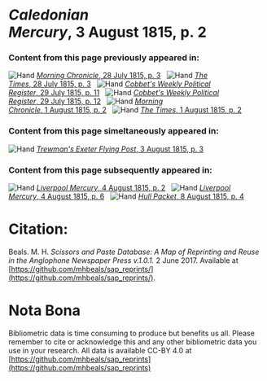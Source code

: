 # *Caledonian Mercury*, 3 August 1815, p. 2  
  
### Content from this page previously appeared in:  
![Hand](http://scissorsandpaste.net/wp-content/uploads/2017/06/smallhandpointer.png) [*Morning Chronicle*, 28 July 1815, p. 3](https://mhbeals.github.io/sap_html/Morning-Chronicle/Morning-Chronicle-28-July-1815-p-3)  
![Hand](http://scissorsandpaste.net/wp-content/uploads/2017/06/smallhandpointer.png) [*The Times*, 28 July 1815, p. 3](https://mhbeals.github.io/sap_html/The-Times/The-Times-28-July-1815-p-3)  
![Hand](http://scissorsandpaste.net/wp-content/uploads/2017/06/smallhandpointer.png) [*Cobbet's Weekly Political Register*, 29 July 1815, p. 11](https://mhbeals.github.io/sap_html/Cobbet's-Weekly-Political-Register/Cobbet's-Weekly-Political-Register-29-July-1815-p-11)  
![Hand](http://scissorsandpaste.net/wp-content/uploads/2017/06/smallhandpointer.png) [*Cobbet's Weekly Political Register*, 29 July 1815, p. 12](https://mhbeals.github.io/sap_html/Cobbet's-Weekly-Political-Register/Cobbet's-Weekly-Political-Register-29-July-1815-p-12)  
![Hand](http://scissorsandpaste.net/wp-content/uploads/2017/06/smallhandpointer.png) [*Morning Chronicle*, 1 August 1815, p. 2](https://mhbeals.github.io/sap_html/Morning-Chronicle/Morning-Chronicle-1-August-1815-p-2)  
![Hand](http://scissorsandpaste.net/wp-content/uploads/2017/06/smallhandpointer.png) [*The Times*, 1 August 1815, p. 2](https://mhbeals.github.io/sap_html/The-Times/The-Times-1-August-1815-p-2)  
  
### Content from this page simeltaneously appeared in:  
![Hand](http://scissorsandpaste.net/wp-content/uploads/2017/06/smallhandpointer.png) [*Trewman's Exeter Flying Post*, 3 August 1815, p. 3](https://mhbeals.github.io/sap_html/Trewman's-Exeter-Flying-Post/Trewman's-Exeter-Flying-Post-3-August-1815-p-3)  
  
### Content from this page subsequently appeared in:  
![Hand](http://scissorsandpaste.net/wp-content/uploads/2017/06/smallhandpointer.png) [*Liverpool Mercury*, 4 August 1815, p. 2](https://mhbeals.github.io/sap_html/Liverpool-Mercury/Liverpool-Mercury-4-August-1815-p-2)  
![Hand](http://scissorsandpaste.net/wp-content/uploads/2017/06/smallhandpointer.png) [*Liverpool Mercury*, 4 August 1815, p. 6](https://mhbeals.github.io/sap_html/Liverpool-Mercury/Liverpool-Mercury-4-August-1815-p-6)  
![Hand](http://scissorsandpaste.net/wp-content/uploads/2017/06/smallhandpointer.png) [*Hull Packet*, 8 August 1815, p. 4](https://mhbeals.github.io/sap_html/Hull-Packet/Hull-Packet-8-August-1815-p-4)  


# Citation: 

Beals. M. H. *Scissors and Paste Database: A Map of Reprinting and Reuse in the Anglophone Newspaper Press v.1.0.1.* 2 June 2017. Available at [https://github.com/mhbeals/sap_reprints/](https://github.com/mhbeals/sap_reprints/). 

# Nota Bona

Bibliometric data is time consuming to produce but benefits us all. Please remember to cite or acknowledge this and any other bibliometric data you use in your research. All data is available CC-BY 4.0 at [https://github.com/mhbeals/sap_reprints](https://github.com/mhbeals/sap_reprints)